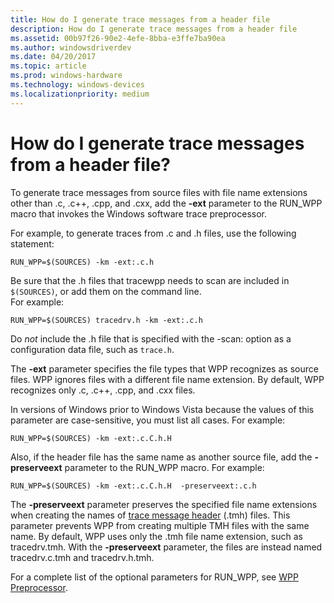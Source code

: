 ```yaml
---
title: How do I generate trace messages from a header file
description: How do I generate trace messages from a header file
ms.assetid: 00b97f26-90e2-4efe-8bba-e3ffe7ba90ea
ms.author: windowsdriverdev
ms.date: 04/20/2017
ms.topic: article
ms.prod: windows-hardware
ms.technology: windows-devices
ms.localizationpriority: medium
---
```


# How do I generate trace messages from a header file?


To generate trace messages from source files with file name extensions other than .c, .c++, .cpp, and .cxx, add the **-ext** parameter to the RUN\_WPP macro that invokes the Windows software trace preprocessor.

For example, to generate traces from .c and .h files, use the following statement:

```
RUN_WPP=$(SOURCES) -km -ext:.c.h
```
Be sure that the .h files that tracewpp needs to scan are included in `$(SOURCES)`, or add them on the command line.  
For example:

```
RUN_WPP=$(SOURCES) tracedrv.h -km -ext:.c.h
```
Do *not* include the .h file that is specified with the -scan: option as a configuration data file, such as `trace.h`.

The **-ext** parameter specifies the file types that WPP recognizes as source files. WPP ignores files with a different file name extension. By default, WPP recognizes only .c, .c++, .cpp, and .cxx files.

In versions of Windows prior to Windows Vista because the values of this parameter are case-sensitive, you must list all cases. For example:

```
RUN_WPP=$(SOURCES) -km -ext:.c.C.h.H
```

Also, if the header file has the same name as another source file, add the **-preserveext** parameter to the RUN\_WPP macro. For example:

```
RUN_WPP=$(SOURCES) -km -ext:.c.C.h.H  -preserveext:.c.h
```

The **-preserveext** parameter preserves the specified file name extensions when creating the names of [trace message header](trace-message-header-file.md) (.tmh) files. This parameter prevents WPP from creating multiple TMH files with the same name. By default, WPP uses only the .tmh file name extension, such as tracedrv.tmh. With the **-preserveext** parameter, the files are instead named tracedrv.c.tmh and tracedrv.h.tmh.

For a complete list of the optional parameters for RUN\_WPP, see [WPP Preprocessor](wpp-preprocessor.md).

 

 





